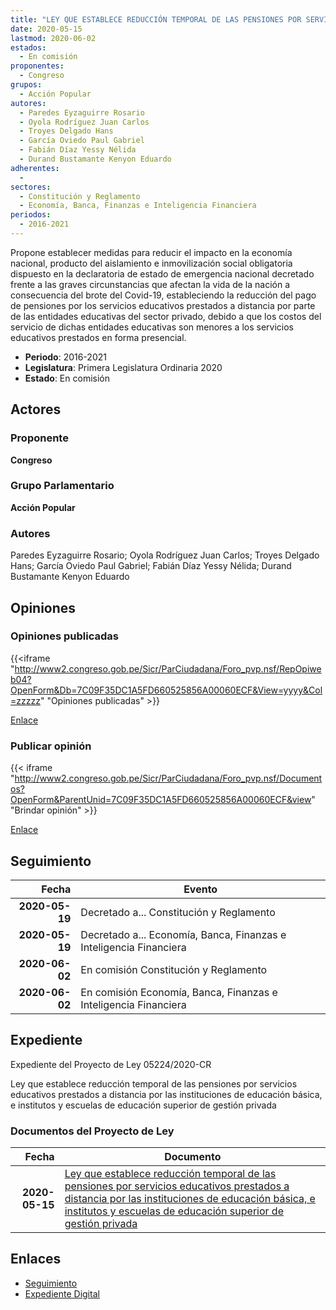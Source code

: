 ```yaml
---
title: "LEY QUE ESTABLECE REDUCCIÓN TEMPORAL DE LAS PENSIONES POR SERVICIOS EDUCATIVOS PRESTADOS A DISTANCIA POR LAS INSTITUCIONES DE EDUCACIÓN BÁSICA E INSTITUTOS Y ESCUELAS DE EDUCACIÓN SUPERIOR DE GESTIÓN PRIVADA"
date: 2020-05-15
lastmod: 2020-06-02
estados: 
  - En comisión
proponentes: 
  - Congreso
grupos: 
  - Acción Popular
autores: 
  - Paredes Eyzaguirre Rosario
  - Oyola Rodríguez Juan Carlos
  - Troyes Delgado Hans
  - García Oviedo Paul Gabriel
  - Fabián Díaz Yessy Nélida
  - Durand Bustamante Kenyon Eduardo
adherentes: 
  - 
sectores: 
  - Constitución y Reglamento
  - Economía, Banca, Finanzas e Inteligencia Financiera
periodos: 
  - 2016-2021
---
```


Propone establecer medidas para reducir el impacto en la economía nacional, producto del aislamiento e inmovilización social obligatoria dispuesto en la declaratoria de estado de emergencia nacional decretado frente a las graves circunstancias que afectan la vida de la nación a consecuencia del brote del Covid-19, estableciendo la reducción del pago de pensiones por los servicios educativos prestados a distancia por parte de las entidades educativas del sector privado, debido a que los costos del servicio de dichas entidades educativas son menores a los servicios educativos prestados en forma presencial.

- **Periodo**: 2016-2021
- **Legislatura**: Primera Legislatura Ordinaria 2020
- **Estado**: En comisión

## Actores

### Proponente

**Congreso**

### Grupo Parlamentario

**Acción Popular**

### Autores

Paredes Eyzaguirre Rosario; Oyola Rodríguez Juan Carlos; Troyes Delgado Hans; García Oviedo Paul Gabriel; Fabián Díaz Yessy Nélida; Durand Bustamante Kenyon Eduardo


## Opiniones

### Opiniones publicadas

{{<iframe "http://www2.congreso.gob.pe/Sicr/ParCiudadana/Foro_pvp.nsf/RepOpiweb04?OpenForm&Db=7C09F35DC1A5FD660525856A00060ECF&View=yyyy&Col=zzzzz" "Opiniones publicadas" >}}

[Enlace](http://www2.congreso.gob.pe/Sicr/ParCiudadana/Foro_pvp.nsf/RepOpiweb04?OpenForm&Db=7C09F35DC1A5FD660525856A00060ECF&View=yyyy&Col=zzzzz)
### Publicar opinión

{{< iframe "http://www2.congreso.gob.pe/Sicr/ParCiudadana/Foro_pvp.nsf/Documentos?OpenForm&ParentUnid=7C09F35DC1A5FD660525856A00060ECF&view" "Brindar opinión" >}}

[Enlace](http://www2.congreso.gob.pe/Sicr/ParCiudadana/Foro_pvp.nsf/Documentos?OpenForm&ParentUnid=7C09F35DC1A5FD660525856A00060ECF&view)

## Seguimiento

| Fecha | Evento |
|------:|--------|
| **2020-05-19** | Decretado a... Constitución y Reglamento|
| **2020-05-19** | Decretado a... Economía, Banca, Finanzas e Inteligencia Financiera|
| **2020-06-02** | En comisión Constitución y Reglamento|
| **2020-06-02** | En comisión Economía, Banca, Finanzas e Inteligencia Financiera|


## Expediente

Expediente del Proyecto de Ley 05224/2020-CR

Ley que establece reducción temporal de las pensiones por servicios educativos prestados a distancia por las instituciones de educación básica, e institutos y escuelas de educación superior de gestión privada


### Documentos del Proyecto de Ley

| Fecha | Documento |
|------:|--------|
| **2020-05-15** | [Ley que establece reducción temporal de las pensiones por servicios educativos prestados a distancia por las instituciones de educación básica, e institutos y escuelas de educación superior de gestión privada](http://www.leyes.congreso.gob.pe/Documentos/2016_2021/Proyectos_de_Ley_y_de_Resoluciones_Legislativas/PL05224-20200515.pdf) |

## Enlaces 

- [Seguimiento](http://www2.congreso.gob.pe/Sicr/TraDocEstProc/CLProLey2016.nsf/f7fff46988ca05b1052578e100829cc7/9b27eac02a0a883f0525856a001ae15e?OpenDocument)
- [Expediente Digital](http://www2.congreso.gob.pe/Sicr/TraDocEstProc/CLProLey2016.nsf/f7fff46988ca05b1052578e100829cc7/9b27eac02a0a883f0525856a001ae15e?OpenDocument&Click=05257FB7005EB655.eb71d0cf91d8294e05256cdf006b5706/$Body/0.1C6C)
